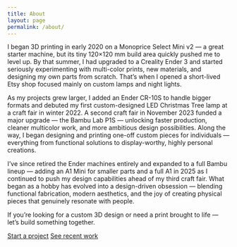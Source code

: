 ```yaml
---
title: About
layout: page
permalink: /about/
---
```

I began 3D printing in early 2020 on a Monoprice Select Mini v2 — a great starter machine, but its tiny 120×120 mm build area quickly pushed me to level up. By that summer, I had upgraded to a Creality Ender 3 and started seriously experimenting with multi-color prints, new materials, and designing my own parts from scratch. That’s when I opened a short-lived Etsy shop focused mainly on custom lamps and night lights.

As my projects grew larger, I added an Ender CR-10S to handle bigger formats and debuted my first custom-designed LED Christmas Tree lamp at a craft fair in winter 2022. A second craft fair in November 2023 funded a major upgrade — the Bambu Lab P1S — unlocking faster production, cleaner multicolor work, and more ambitious design possibilities. Along the way, I began designing and printing one-off custom pieces for individuals — everything from functional solutions to display-worthy, highly personal creations.

I’ve since retired the Ender machines entirely and expanded to a full Bambu lineup — adding an A1 Mini for smaller parts and a full A1 in 2025 as I continued to push my design capabilities ahead of my third craft fair. What began as a hobby has evolved into a design-driven obsession — blending functional fabrication, modern aesthetics, and the joy of creating physical pieces that genuinely resonate with people.

If you’re looking for a custom 3D design or need a print brought to life — let’s build something together.
  <div class="cta-row">
    <a class="btn primary" href="/contact/">Start a project</a>
    <a class="btn ghost" href="/portfolio/">See recent work</a>
  </div>